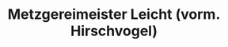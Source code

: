 ---
title: "Metzgereimeister Leicht (vorm. Hirschvogel)"
url: /muenchen/metzgereimeister-leicht-vorm-hirschvogel/
shop: Metzgerei
---